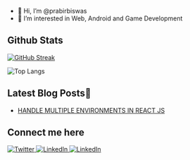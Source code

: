 - 👋 Hi, I’m @prabirbiswas
- 👀 I’m interested in Web, Android and Game Development

<!-- ## Languages
![JavaScript](https://img.shields.io/badge/-JavaScript-000?&logo=JavaScript)
![Java](https://img.shields.io/badge/-Java-000?&logo=Java&logoColor=007396)
![SQL](https://img.shields.io/badge/-SQL-000?&logo=MySQL)
 -->

## Github Stats
[![GitHub Streak](https://streak-stats.demolab.com?user=prabirbiswas&theme=onedark_duo)](https://git.io/streak-stats)

![Top Langs](https://github-readme-stats.vercel.app/api/top-langs/?username=prabirbiswas&layout=compact&theme=dark&hide_border=true)

## Latest Blog Posts📩
- [HANDLE MULTIPLE ENVIRONMENTS IN REACT JS](https://dev.to/prabirbiswas/handle-multiple-environments-in-react-js-3agp)

## Connect me here
<a href="https://twitter.com/prabirpbiswas" target="_blank">
  <img alt="Twitter" src="https://img.shields.io/badge/twitter-%231DA1F2.svg?&style=for-the-badge&logo=twitter&logoColor=white" />
</a> 
<a href="https://www.linkedin.com/in/prabirbiswas" target="_blank">
  <img alt="LinkedIn" src="https://img.shields.io/badge/linkedin-%230077B5.svg?&style=for-the-badge&logo=linkedin&logoColor=white" />
</a>
<a href="https://dev.to/prabirbiswas" target="_blank">
  <img alt="LinkedIn" src="https://img.shields.io/badge/dev.to-0A0A0A?style=for-the-badge&logo=devdotto&logoColor=white" />
</a>





